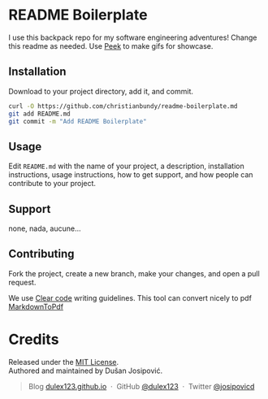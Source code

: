 # README Boilerplate

I use this backpack repo for my software engineering adventures!
Change this readme as needed. Use [Peek](https://github.com/phw/peek) to make gifs for showcase.

## Installation

Download to your project directory, add it, and commit.

```sh
curl -O https://github.com/christianbundy/readme-boilerplate.md
git add README.md
git commit -m "Add README Boilerplate"
```

## Usage

Edit `README.md` with the name of your project, a description, installation instructions, usage instructions, how to get support, and how people can contribute to your project.

## Support

none, nada, aucune...

## Contributing

Fork the project, create a new branch, make your changes, and open a pull request.

We use [Clear code](http://introcs.cs.princeton.edu/java/11style/) writing guidelines.
This tool can convert nicely to pdf [MarkdownToPdf](http://www.markdowntopdf.com/)

# Credits

Released under the [MIT License].<br>
Authored and maintained by Dušan Josipović.

> Blog [dulex123.github.io](http://dulex123.github.io) &nbsp;&middot;&nbsp;
> GitHub [@dulex123](https://github.com/dulex123) &nbsp;&middot;&nbsp;
> Twitter [@josipovicd](https://twitter.com/josipovicd)

[MIT License]: http://mit-license.org/

